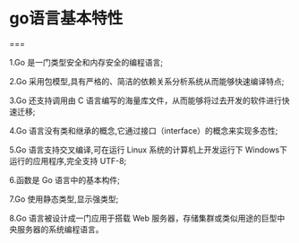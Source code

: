 

# go语言基本特性
=== 

1.Go 是一门类型安全和内存安全的编程语言; 

2.Go 采用包模型,具有严格的、简洁的依赖关系分析系统从而能够快速编译特点; 

3.Go 还支持调用由 C 语言编写的海量库文件，从而能够将过去开发的软件进行快速迁移; 

4.Go 语言没有类和继承的概念,它通过接口（interface）的概念来实现多态性;  

5.Go 语言支持交叉编译,可在运行 Linux 系统的计算机上开发运行下 Windows下运行的应用程序,完全支持 UTF-8;

6.函数是 Go 语言中的基本构件;

7.Go 使用静态类型,显示强类型;

8.Go 语言被设计成一门应用于搭载 Web 服务器，存储集群或类似用途的巨型中央服务器的系统编程语言。